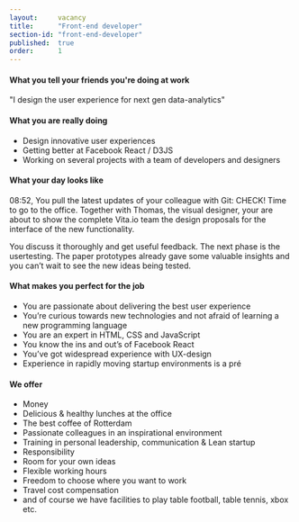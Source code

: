 ```yaml
---
layout:     vacancy
title:      "Front-end developer"
section-id: "front-end-developer"
published:  true
order:      1
---
```

#### What you tell your friends you're doing at work

"I design the user experience for next gen data-analytics"

#### What you are really doing

- Design  innovative user experiences
- Getting better at Facebook React / D3JS
- Working on several projects with a team of developers and designers

#### What your day looks like

08:52, You pull the latest updates of your colleague with Git: CHECK! Time to go to the office. Together with Thomas, the visual designer, your are about to show the complete Vita.io team the design proposals for the interface of the new functionality.

You discuss it thoroughly and get useful feedback. The next phase is the usertesting. The paper prototypes already gave some valuable insights and you can’t wait to see the new ideas being tested.

#### What makes you perfect for the job

- You are passionate about delivering the best user experience
- You’re curious towards new technologies and not afraid of learning a new programming language
- You are an expert in HTML, CSS and JavaScript
- You know the ins and out’s of Facebook React
- You’ve got widespread experience with UX-design
- Experience in rapidly moving startup environments is a pré

#### We offer

- Money
- Delicious & healthy lunches at the office
- The best coffee of Rotterdam
- Passionate colleagues in an inspirational environment
- Training in personal leadership, communication & Lean startup
- Responsibility
- Room for your own ideas
- Flexible working hours
- Freedom to choose where you want to work
- Travel cost compensation
- and of course we have facilities to play table football, table tennis, xbox  etc.